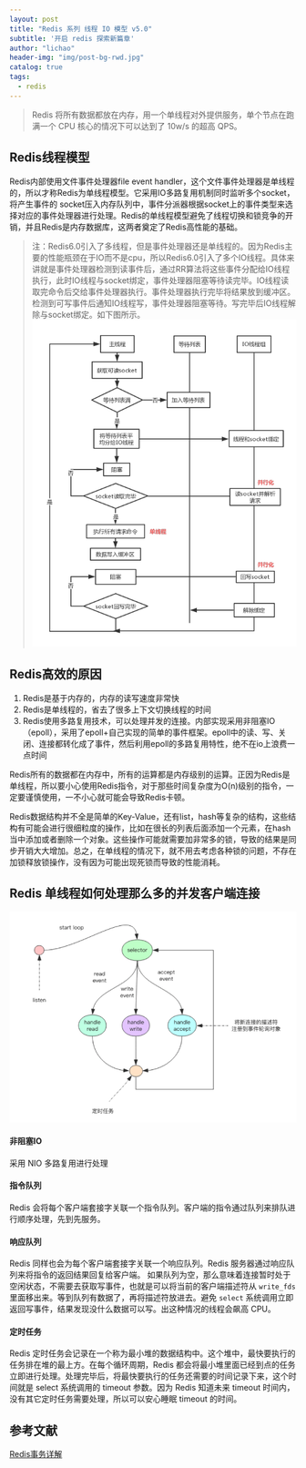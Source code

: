 ```yaml
---
layout: post
title: "Redis 系列 线程 IO 模型 v5.0"
subtitle: '开启 redis 探索新篇章'
author: "lichao"
header-img: "img/post-bg-rwd.jpg"
catalog: true
tags:
  - redis 
---
```



> Redis 将所有数据都放在内存，用一个单线程对外提供服务，单个节点在跑满一个 CPU 核心的情况下可以达到了 10w/s 的超高 QPS。

## Redis线程模型
Redis内部使用文件事件处理器file event handler，这个文件事件处理器是单线程的，所以才称Redis为单线程模型。它采用IO多路复用机制同时监听多个socket，将产生事件的 socket压入内存队列中，事件分派器根据socket上的事件类型来选择对应的事件处理器进行处理。Redis的单线程模型避免了线程切换和锁竞争的开销，并且Redis是内存数据库，这两者奠定了Redis高性能的基础。

> 注：Redis6.0引入了多线程，但是事件处理器还是单线程的。因为Redis主要的性能瓶颈在于IO而不是cpu，所以Redis6.0引入了多个IO线程。具体来讲就是事件处理器检测到读事件后，通过RR算法将这些事件分配给IO线程执行，此时IO线程与socket绑定，事件处理器阻塞等待读完毕。IO线程读取完命令后交给事件处理器执行。事件处理器执行完毕将结果放到缓冲区。检测到可写事件后通知IO线程写，事件处理器阻塞等待。写完毕后IO线程解除与socket绑定。如下图所示。
![多线程模型](/img/redis/多线程模型.png)

## Redis高效的原因
1. Redis是基于内存的，内存的读写速度非常快
2. Redis是单线程的，省去了很多上下文切换线程的时间
3. Redis使用多路复用技术，可以处理并发的连接。内部实现采用非阻塞IO（epoll），采用了epoll+自己实现的简单的事件框架。epoll中的读、写、关闭、连接都转化成了事件，然后利用epoll的多路复用特性，绝不在io上浪费一点时间

Redis所有的数据都在内存中，所有的运算都是内存级别的运算。正因为Redis是单线程，所以要小心使用Redis指令，对于那些时间复杂度为O(n)级别的指令，一定要谨慎使用，一不小心就可能会导致Redis卡顿。

Redis数据结构并不全是简单的Key-Value，还有list，hash等复杂的结构，这些结构有可能会进行很细粒度的操作，比如在很长的列表后面添加一个元素，在hash当中添加或者删除一个对象。这些操作可能就需要加非常多的锁，导致的结果是同步开销大大增加。总之，在单线程的情况下，就不用去考虑各种锁的问题，不存在加锁释放锁操作，没有因为可能出现死锁而导致的性能消耗。

## Redis 单线程如何处理那么多的并发客户端连接

![存储概览](/img/redis/42.png)


#### 非阻塞IO
采用 NIO 多路复用进行处理
#### 指令队列
Redis 会将每个客户端套接字关联一个指令队列。客户端的指令通过队列来排队进行顺序处理，先到先服务。
#### 响应队列
Redis 同样也会为每个客户端套接字关联一个响应队列。Redis 服务器通过响应队列来将指令的返回结果回复给客户端。 如果队列为空，那么意味着连接暂时处于空闲状态，不需要去获取写事件，也就是可以将当前的客户端描述符从 ```write_fds``` 里面移出来。等到队列有数据了，再将描述符放进去。避免 ```select``` 系统调用立即返回写事件，结果发现没什么数据可以写。出这种情况的线程会飙高 CPU。
#### 定时任务
Redis 定时任务会记录在一个称为最小堆的数据结构中。这个堆中，最快要执行的任务排在堆的最上方。在每个循环周期，Redis 都会将最小堆里面已经到点的任务立即进行处理。处理完毕后，将最快要执行的任务还需要的时间记录下来，这个时间就是 select 系统调用的 timeout 参数。因为 Redis 知道未来 timeout 时间内，没有其它定时任务需要处理，所以可以安心睡眠 timeout 的时间。

## 参考文献
[Redis事务详解](https://xargin.com/redis-transaction/)
